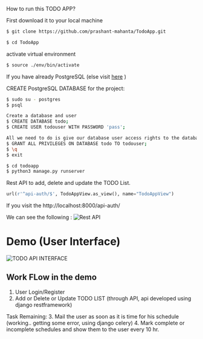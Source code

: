 
How to run this TODO APP? 

First download it to your local machine
```sh
$ git clone https://github.com/prashant-mahanta/TodoApp.git
```
```sh
$ cd TodoApp
```
activate virtual environment
```sh
$ source ./env/bin/activate 
```

If you have already PostgreSQL (else visit [here](https://www.digitalocean.com/community/tutorials/how-to-install-and-use-postgresql-on-ubuntu-16-04) )

CREATE PostgreSQL DATABASE for the project:
```sh
$ sudo su - postgres
$ psql

Create a database and user
$ CREATE DATABASE todo;
$ CREATE USER todouser WITH PASSWORD 'pass';

All we need to do is give our database user access rights to the database we created:
$ GRANT ALL PRIVILEGES ON DATABASE todo TO todouser;
$ \q
$ exit
```

```sh
$ cd todoapp
$ python3 manage.py runserver
```

Rest API to add, delete and update the TODO List.
```python
url(r'^api-auth/$', TodoAppView.as_view(), name="TodoAppView")
```

If you visit the http://localhost:8000/api-auth/

We can see the following :
![Rest API](https://user-images.githubusercontent.com/25399528/54344004-12f27980-4666-11e9-9a19-ab14f831ece8.png)


# Demo (User Interface)
![TODO API INTERFACE](https://user-images.githubusercontent.com/25399528/54344287-84cac300-4666-11e9-98b6-65aa247e0b76.gif)

## Work FLow in the demo
1. User Login/Register
2. Add or Delete or Update TODO LIST (through API, api developed using django restframework)

Task Remaining:
3. Mail the user as soon as it is time for his schedule (working.. getting some error, using django celery)
4. Mark complete or incomplete schedules and show them to the user every 10 hr.
